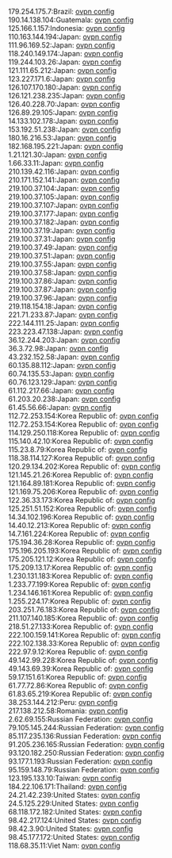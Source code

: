 179.254.175.7:Brazil: [ovpn config](vpn/179_254_175_7.ovpn)  
190.14.138.104:Guatemala: [ovpn config](vpn/190_14_138_104.ovpn)  
125.166.1.157:Indonesia: [ovpn config](vpn/125_166_1_157.ovpn)  
110.163.144.194:Japan: [ovpn config](vpn/110_163_144_194.ovpn)  
111.96.169.52:Japan: [ovpn config](vpn/111_96_169_52.ovpn)  
118.240.149.174:Japan: [ovpn config](vpn/118_240_149_174.ovpn)  
119.244.103.26:Japan: [ovpn config](vpn/119_244_103_26.ovpn)  
121.111.65.212:Japan: [ovpn config](vpn/121_111_65_212.ovpn)  
123.227.171.6:Japan: [ovpn config](vpn/123_227_171_6.ovpn)  
126.107.170.180:Japan: [ovpn config](vpn/126_107_170_180.ovpn)  
126.121.238.235:Japan: [ovpn config](vpn/126_121_238_235.ovpn)  
126.40.228.70:Japan: [ovpn config](vpn/126_40_228_70.ovpn)  
126.89.29.105:Japan: [ovpn config](vpn/126_89_29_105.ovpn)  
14.133.102.178:Japan: [ovpn config](vpn/14_133_102_178.ovpn)  
153.192.51.238:Japan: [ovpn config](vpn/153_192_51_238.ovpn)  
180.16.216.53:Japan: [ovpn config](vpn/180_16_216_53.ovpn)  
182.168.195.221:Japan: [ovpn config](vpn/182_168_195_221.ovpn)  
1.21.121.30:Japan: [ovpn config](vpn/1_21_121_30.ovpn)  
1.66.33.11:Japan: [ovpn config](vpn/1_66_33_11.ovpn)  
210.139.42.116:Japan: [ovpn config](vpn/210_139_42_116.ovpn)  
210.171.152.141:Japan: [ovpn config](vpn/210_171_152_141.ovpn)  
219.100.37.104:Japan: [ovpn config](vpn/219_100_37_104.ovpn)  
219.100.37.105:Japan: [ovpn config](vpn/219_100_37_105.ovpn)  
219.100.37.107:Japan: [ovpn config](vpn/219_100_37_107.ovpn)  
219.100.37.177:Japan: [ovpn config](vpn/219_100_37_177.ovpn)  
219.100.37.182:Japan: [ovpn config](vpn/219_100_37_182.ovpn)  
219.100.37.19:Japan: [ovpn config](vpn/219_100_37_19.ovpn)  
219.100.37.31:Japan: [ovpn config](vpn/219_100_37_31.ovpn)  
219.100.37.49:Japan: [ovpn config](vpn/219_100_37_49.ovpn)  
219.100.37.51:Japan: [ovpn config](vpn/219_100_37_51.ovpn)  
219.100.37.55:Japan: [ovpn config](vpn/219_100_37_55.ovpn)  
219.100.37.58:Japan: [ovpn config](vpn/219_100_37_58.ovpn)  
219.100.37.86:Japan: [ovpn config](vpn/219_100_37_86.ovpn)  
219.100.37.87:Japan: [ovpn config](vpn/219_100_37_87.ovpn)  
219.100.37.96:Japan: [ovpn config](vpn/219_100_37_96.ovpn)  
219.118.154.18:Japan: [ovpn config](vpn/219_118_154_18.ovpn)  
221.71.233.87:Japan: [ovpn config](vpn/221_71_233_87.ovpn)  
222.144.111.25:Japan: [ovpn config](vpn/222_144_111_25.ovpn)  
223.223.47.138:Japan: [ovpn config](vpn/223_223_47_138.ovpn)  
36.12.244.203:Japan: [ovpn config](vpn/36_12_244_203.ovpn)  
36.3.72.98:Japan: [ovpn config](vpn/36_3_72_98.ovpn)  
43.232.152.58:Japan: [ovpn config](vpn/43_232_152_58.ovpn)  
60.135.88.112:Japan: [ovpn config](vpn/60_135_88_112.ovpn)  
60.74.135.53:Japan: [ovpn config](vpn/60_74_135_53.ovpn)  
60.76.123.129:Japan: [ovpn config](vpn/60_76_123_129.ovpn)  
61.112.217.66:Japan: [ovpn config](vpn/61_112_217_66.ovpn)  
61.203.20.238:Japan: [ovpn config](vpn/61_203_20_238.ovpn)  
61.45.56.66:Japan: [ovpn config](vpn/61_45_56_66.ovpn)  
112.72.253.154:Korea Republic of: [ovpn config](vpn/112_72_253_154.ovpn)  
112.72.253.154:Korea Republic of: [ovpn config](vpn/112_72_253_154.ovpn)  
114.129.250.118:Korea Republic of: [ovpn config](vpn/114_129_250_118.ovpn)  
115.140.42.10:Korea Republic of: [ovpn config](vpn/115_140_42_10.ovpn)  
115.23.8.79:Korea Republic of: [ovpn config](vpn/115_23_8_79.ovpn)  
118.38.114.127:Korea Republic of: [ovpn config](vpn/118_38_114_127.ovpn)  
120.29.134.202:Korea Republic of: [ovpn config](vpn/120_29_134_202.ovpn)  
121.145.21.26:Korea Republic of: [ovpn config](vpn/121_145_21_26.ovpn)  
121.164.89.181:Korea Republic of: [ovpn config](vpn/121_164_89_181.ovpn)  
121.169.75.206:Korea Republic of: [ovpn config](vpn/121_169_75_206.ovpn)  
122.36.33.173:Korea Republic of: [ovpn config](vpn/122_36_33_173.ovpn)  
125.251.51.152:Korea Republic of: [ovpn config](vpn/125_251_51_152.ovpn)  
14.34.102.196:Korea Republic of: [ovpn config](vpn/14_34_102_196.ovpn)  
14.40.12.213:Korea Republic of: [ovpn config](vpn/14_40_12_213.ovpn)  
14.7.161.224:Korea Republic of: [ovpn config](vpn/14_7_161_224.ovpn)  
175.194.36.28:Korea Republic of: [ovpn config](vpn/175_194_36_28.ovpn)  
175.196.205.193:Korea Republic of: [ovpn config](vpn/175_196_205_193.ovpn)  
175.205.121.12:Korea Republic of: [ovpn config](vpn/175_205_121_12.ovpn)  
175.209.13.17:Korea Republic of: [ovpn config](vpn/175_209_13_17.ovpn)  
1.230.131.183:Korea Republic of: [ovpn config](vpn/1_230_131_183.ovpn)  
1.233.77.199:Korea Republic of: [ovpn config](vpn/1_233_77_199.ovpn)  
1.234.146.161:Korea Republic of: [ovpn config](vpn/1_234_146_161.ovpn)  
1.255.224.17:Korea Republic of: [ovpn config](vpn/1_255_224_17.ovpn)  
203.251.76.183:Korea Republic of: [ovpn config](vpn/203_251_76_183.ovpn)  
211.107.140.185:Korea Republic of: [ovpn config](vpn/211_107_140_185.ovpn)  
218.51.27.133:Korea Republic of: [ovpn config](vpn/218_51_27_133.ovpn)  
222.100.159.141:Korea Republic of: [ovpn config](vpn/222_100_159_141.ovpn)  
222.102.138.33:Korea Republic of: [ovpn config](vpn/222_102_138_33.ovpn)  
222.97.9.12:Korea Republic of: [ovpn config](vpn/222_97_9_12.ovpn)  
49.142.99.228:Korea Republic of: [ovpn config](vpn/49_142_99_228.ovpn)  
49.143.69.39:Korea Republic of: [ovpn config](vpn/49_143_69_39.ovpn)  
59.17.151.61:Korea Republic of: [ovpn config](vpn/59_17_151_61.ovpn)  
61.77.72.86:Korea Republic of: [ovpn config](vpn/61_77_72_86.ovpn)  
61.83.65.219:Korea Republic of: [ovpn config](vpn/61_83_65_219.ovpn)  
38.253.144.212:Peru: [ovpn config](vpn/38_253_144_212.ovpn)  
217.138.212.58:Romania: [ovpn config](vpn/217_138_212_58.ovpn)  
2.62.69.155:Russian Federation: [ovpn config](vpn/2_62_69_155.ovpn)  
79.105.145.244:Russian Federation: [ovpn config](vpn/79_105_145_244.ovpn)  
85.117.235.136:Russian Federation: [ovpn config](vpn/85_117_235_136.ovpn)  
91.205.236.165:Russian Federation: [ovpn config](vpn/91_205_236_165.ovpn)  
93.120.182.250:Russian Federation: [ovpn config](vpn/93_120_182_250.ovpn)  
93.177.1.193:Russian Federation: [ovpn config](vpn/93_177_1_193.ovpn)  
95.159.148.79:Russian Federation: [ovpn config](vpn/95_159_148_79.ovpn)  
123.195.133.10:Taiwan: [ovpn config](vpn/123_195_133_10.ovpn)  
184.22.106.171:Thailand: [ovpn config](vpn/184_22_106_171.ovpn)  
24.21.42.239:United States: [ovpn config](vpn/24_21_42_239.ovpn)  
24.5.125.229:United States: [ovpn config](vpn/24_5_125_229.ovpn)  
68.118.172.182:United States: [ovpn config](vpn/68_118_172_182.ovpn)  
98.42.217.124:United States: [ovpn config](vpn/98_42_217_124.ovpn)  
98.42.3.90:United States: [ovpn config](vpn/98_42_3_90.ovpn)  
98.45.177.172:United States: [ovpn config](vpn/98_45_177_172.ovpn)  
118.68.35.11:Viet Nam: [ovpn config](vpn/118_68_35_11.ovpn)  
